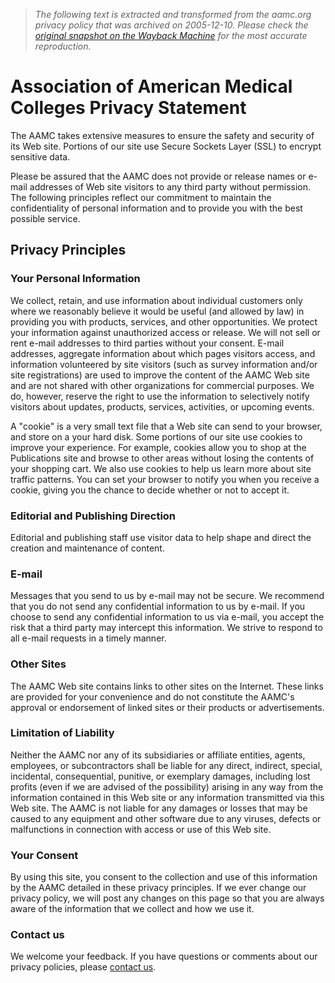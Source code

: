 > *The following text is extracted and transformed from the aamc.org privacy policy that was archived on 2005-12-10. Please check the [original snapshot on the Wayback Machine](https://web.archive.org/web/20051210084435id_/http%3A//www.aamc.org/privacy.htm) for the most accurate reproduction.*

# Association of American Medical Colleges Privacy Statement

The AAMC takes extensive measures to ensure the safety and security of its Web site. Portions of our site use Secure Sockets Layer (SSL) to encrypt sensitive data.

Please be assured that the AAMC does not provide or release names or e-mail addresses of Web site visitors to any third party without permission. The following principles reflect our commitment to maintain the confidentiality of personal information and to provide you with the best possible service. 

## Privacy Principles 

### Your Personal Information

We collect, retain, and use information about individual customers only where we reasonably believe it would be useful (and allowed by law) in providing you with products, services, and other opportunities. We protect your information against unauthorized access or release. We will not sell or rent e-mail addresses to third parties without your consent. E-mail addresses, aggregate information about which pages visitors access, and information volunteered by site visitors (such as survey information and/or site registrations) are used to improve the content of the AAMC Web site and are not shared with other organizations for commercial purposes. We do, however, reserve the right to use the information to selectively notify visitors about updates, products, services, activities, or upcoming events. 

A "cookie" is a very small text file that a Web site can send to your browser, and store on a your hard disk. Some portions of our site use cookies to improve your experience. For example, cookies allow you to shop at the Publications site and browse to other areas without losing the contents of your shopping cart. We also use cookies to help us learn more about site traffic patterns. You can set your browser to notify you when you receive a cookie, giving you the chance to decide whether or not to accept it.

### Editorial and Publishing Direction

Editorial and publishing staff use visitor data to help shape and direct the creation and maintenance of content. 

### E-mail

Messages that you send to us by e-mail may not be secure. We recommend that you do not send any confidential information to us by e-mail. If you choose to send any confidential information to us via e-mail, you accept the risk that a third party may intercept this information. We strive to respond to all e-mail requests in a timely manner. 

### Other Sites

The AAMC Web site contains links to other sites on the Internet. These links are provided for your convenience and do not constitute the AAMC's approval or endorsement of linked sites or their products or advertisements. 

### Limitation of Liability

Neither the AAMC nor any of its subsidiaries or affiliate entities, agents, employees, or subcontractors shall be liable for any direct, indirect, special, incidental, consequential, punitive, or exemplary damages, including lost profits (even if we are advised of the possibility) arising in any way from the information contained in this Web site or any information transmitted via this Web site. The AAMC is not liable for any damages or losses that may be caused to any equipment and other software due to any viruses, defects or malfunctions in connection with access or use of this Web site. 

### Your Consent

By using this site, you consent to the collection and use of this information by the AAMC detailed in these privacy principles. If we ever change our privacy policy, we will post any changes on this page so that you are always aware of the information that we collect and how we use it. 

### Contact us

We welcome your feedback. If you have questions or comments about our privacy policies, please [contact us](https://web.archive.org/web/20051210084435id_/http%3A//www.aamc.org/comments.htm).
